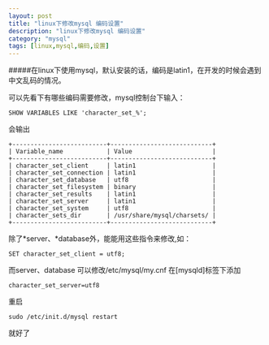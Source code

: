 ```yaml
---
layout: post
title: "linux下修改mysql 编码设置"
description: "linux下修改mysql 编码设置"
category: "mysql"
tags: [linux,mysql,编码,设置]
---
```



#####在linux下使用mysql，默认安装的话，编码是latin1，在开发的时候会遇到中文乱码的情况。

可以先看下有哪些编码需要修改，mysql控制台下输入：

	SHOW VARIABLES LIKE 'character_set_%';

会输出

	+--------------------------+----------------------------+
	| Variable_name            | Value                      |
	+--------------------------+----------------------------+
	| character_set_client     | latin1                     |
	| character_set_connection | latin1                     |
	| character_set_database   | utf8                       |
	| character_set_filesystem | binary                     |
	| character_set_results    | latin1                     |
	| character_set_server     | latin1                     |
	| character_set_system     | utf8                       |
	| character_sets_dir       | /usr/share/mysql/charsets/ |
	+--------------------------+----------------------------+

除了*server、*database外，能能用这些指令来修改,如：

	SET character_set_client = utf8;

而server、database 可以修改/etc/mysql/my.cnf
在\[mysqld\]标签下添加

	character_set_server=utf8

重启
	
	sudo /etc/init.d/mysql restart
	
就好了